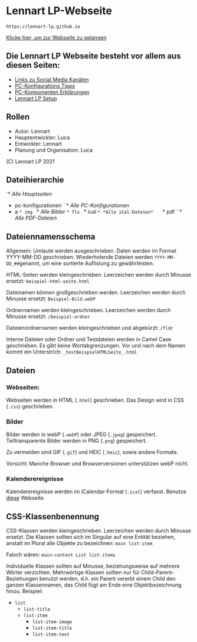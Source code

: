 # Lennart LP-Webseite
`https://lennart-lp.github.io`

[Klicke hier, um zur Webseite zu gelangen](https://lennart-lp.github.io)

## Die Lennart LP Webseite besteht vor allem aus diesen Seiten:
* [Links zu Social Media Kanälen](https://lennart-lp.github.io/links.html)
* [PC-Konfigurations Tipps](https://lennart-lp.github.io/pc-konfigurationen.html)
* [PC-Komponenten Erklärungen](https://lennart-lp.github.io/pc-erklaerungen.html)
* [Lennart LP Setup](https://lennart-lp.github.io/setup.html)

## Rollen

* Autor: Lennart
* Hauptentwickler: Luca
* Entwickler: Lennart
* Planung und Organisation: Luca

(C) Lennart LP 2021

## Dateihierarchie

`* *Alle Hauptseiten*
* pc-konfigurationen
 ` * *Alle PC-Konfigurationen*
* a
  `* img
    ` * *Alle Bilder*
  `* fls
   ` * ical
      `* *Alle iCal-Dateien*  
   ` * pdf
     ` * *Alle PDF-Dateien* 

## Dateiennamensschema

Allgemein: Umlaute werden ausgeschrieben. Daten werden im Format YYYY-MM-DD geschrieben. Wiederholende Dateien werden `YYYY-MM-DD_##`genannt, um eine sortierte Auflistung zu gewährleisten.

HTML-Seiten werden kleingeschrieben. Leerzeichen werden durch Minusse ersetzt:
`beispiel-html-seite.html `

Dateinamen können großgeschrieben werden. Leerzeichen werden durch Minusse ersetzt:
`Beispiel-Bild.webP`

Ordnernamen werden kleingeschrieben. Leerzeichen werden durch Minusse ersetzt:
`/beispiel-ordner`

Dateienordnernamen werden kleingeschrieben und abgekürzt:
`/fldr`

Interne Dateien oder Ordner und Testdateien werden in Camel Case geschrieben. Es gibt keine Wortabgrenzungen. Vor und nach dem Namen kommt ein Unterstrich:
`_testBeispielHTMLSeite_.html`

## Dateien

### Webseiten:

Webseiten werden in HTML (`.html`) geschrieben. Das Design wird in CSS (`.css`) geschrieben. 

### Bilder

Bilder werden in webP (`.webP`) oder JPEG (`.jpeg`) gespeichert. Teiltransparente Bilder werden in PNG (`.png`) gespeichert.

Zu vermeiden sind GIF (`.gif`) und HEIC (`.heic`), sowie andere Formate. 

Vorsicht: Manche Browser und Browserversionen unterstützen webP nicht. 

### Kalenderereignisse

Kalenderereignisse werden im iCalendar-Format (`.ical`) verfasst. Benutze [diese](https://ical.marudot.com) Webseite.

## CSS-Klassenbenennung

CSS-Klassen werden kleingeschrieben. Leerzeichen werden durch Minusse ersetzt. Die Klassen sollten sich im Singular auf eine Entität beziehen, anstatt im Plural alle Objekte zu bezeichnen: `main list-item`

Falsch wären: `main-content List list-items`

Individuelle Klassen sollten auf Minusse, beziehungsweise auf mehrere Wörter verzichten. Mehrwörtige Klassen sollten nur für Child-Parent-Beziehungen benutzt werden, d.h. ein Parent vererbt einem Child den ganzen Klassennamen, das Child fügt am Ende eine Objektbezeichnung hinzu. Beispiel:
* `list`
  * `list-title` 
  * `list-item`
    * `list-item-image`
    * `list-item-title`
    * `list-item-text` 
